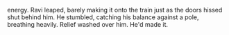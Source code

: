 energy. Ravi leaped, barely making it onto the train just as the doors hissed shut behind him. He stumbled, catching his balance against a pole, breathing heavily. Relief washed over him. He'd made it.
